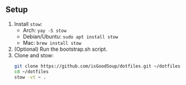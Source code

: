 ## Setup  
1. Install `stow`:  
   - Arch: `yay -S stow`  
   - Debian/Ubuntu: `sudo apt install stow`  
   - Mac: `brew install stow`  
2. (Optional) Run the bootstrap.sh script. 
3. Clone and stow:  
   ```sh
   git clone https://github.com/isGoodSoup/dotfiles.git ~/dotfiles  
   cd ~/dotfiles  
   stow -vt ~ .
